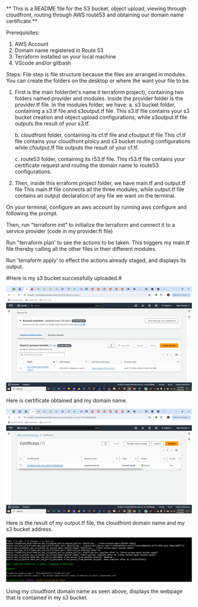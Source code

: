** This is a README file for the S3 bucket, object upload, viewing through cloudfront, routing through AWS route53 and obtaining our domain name certificate.**

Prerequisites:
1. AWS Account
2. Domain name registered in Route 53
3. Terraform installed on your local machine
4. VScode and/or gitbash

Steps:
File step is file structure because the files are arranged in modules.
You can create the folders on the desktop or where the want your file to be.

1. First is the main folder(let's name it terraform project), containing two folders named provider and modules.
    Inside the provider folder is the provider.tf file.
    In the modules folder, we have:
      a. s3 bucket folder, containing a s3.tf file and s3output.tf file.
     This s3.tf file contains your s3 bucket creation and object upload configurations, while s3output.tf file outputs the result of your s3.tf.
   
      b. cloudfront folder, containing its cf.tf file and cfoutput.tf file
     This cf.tf file contains your cloudfront ploicy and s3 bucket routing configurations while cfoutput.tf file outputs the result of your cf.tf.
   
      c. route53 folder, containing its r53.tf file.
     This r53.tf file contains your certificate request and routing the domain name to route53 configurations.
   
2. Then, inside this erraform project folder, we have main.tf and output.tf file
   This main.tf file connects all the three modules, while output.tf file contains an output declaration of any file we want on the terminal.


On your terminal, configure an aws account by running aws configure and following the prompt.

Then, run "terraform init" to initialize the terraform and connect it to a service provider (code in my provider.ft file)

Run "terraform plan' to see the actions to be taken. This triggers my main.tf file thereby calling all the other files in their different modules.

Run 'terraform apply' to effect the actions already staged, and displays its output.


#Here is my s3 bucket successfully uploaded.#

![s3 bucket](<aws s3-1.png>)


Here is certificate obtained and my domain name.

![cert](<cert evidence-1.png>)


Here is the result of my output.tf file, the cloudfront domain name and my s3 bucket address.

![apply](<Apply done-1.png>)


Using my cloudfront domain name as seen above, displays the webpage that is contained in my s3 bucket.

